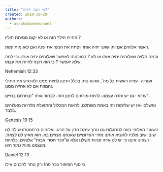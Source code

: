 ```yaml
---
title: "מי רוצה לחיות?"
created: 2010-10-20
authors: 
  - avrahambenemanuel
---
```

  
החייה הילד הזה או לא יקום ממיתת חוליו ?

ויאמר אלוהים אם יתן שאני יחיה אותו ויפתח את הנער את עיניו ואם לאו מות ימות.

ובמה תלויה שאלוהים יחיה אותו או לא ? במוכנותו לאפשר שאלוהים יחיה אותו. וכי למה שלא יאפשר ? כי הוא רוצה לחיות את עצמו.

Nehemiah 12:33

ועזריה -עזרה ראשית כל מה', שהוא נותן בכלל הרצון לחיות ממנו ולהרגיש את החולי והמוות אם לא אחייה ממנו.

עזרא -גם יש עזרה עצמנו. להיות מודעים לרצון הזה. לבחור אותו "ובחרתם בחיים".

ומשלם -אז יש שלימות וזה באמת משתלם. לראות המכלול והתועלת מלחיות מאלוהים בלבד.

Genesis 19:15

כשאור האלוהי באה להתגלות גם נוחך עימת הדין על הרע. ואלוהים ברחמנותו שולח לנו שוב ושוב מלכיו להוציא אותנו מחיי הסדומיים שאנחנו מצויים בא. הוא מאיץ לנו לצאת. ויצאינו איננו כי יש לנו איזה זכויות משלנו אלא ש"זוכר חסדי אבות" אלוהים. כלחיות מעצמנו מוות גמור היא.

Daniel 12:13

כי סוף הסיפור כבר פה! ורק נותר להכניס אילו.
